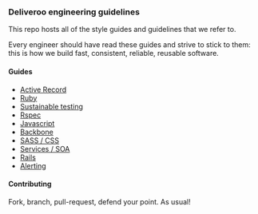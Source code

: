 ### Deliveroo engineering guidelines

This repo hosts all of the style guides and guidelines that we refer to.

Every engineer should have read these guides and strive to stick to them: this is how we build fast,
consistent, reliable, reusable software.

#### Guides

- [Active Record](https://github.com/HouseTrip/guidelines/blob/master/active-record.md)
- [Ruby](https://github.com/HouseTrip/guidelines/blob/master/ruby.md)
- [Sustainable
  testing](https://github.com/HouseTrip/guidelines/blob/master/sustainable-testing.md)
- [Rspec](https://github.com/HouseTrip/guidelines/blob/master/rspec.md)
- [Javascript](https://github.com/HouseTrip/guidelines/blob/master/javascript.md)
- [Backbone](https://github.com/HouseTrip/guidelines/blob/master/backbone.md)
- [SASS / CSS](https://github.com/HouseTrip/guidelines/blob/master/sass-css.md)
- [Services / SOA](https://github.com/HouseTrip/guidelines/blob/master/services.md)
- [Rails](https://github.com/HouseTrip/guidelines/blob/master/rails.md)
- [Alerting](https://github.com/HouseTrip/guidelines/blob/master/alerting.md)

#### Contributing

Fork, branch, pull-request, defend your point. As usual!
